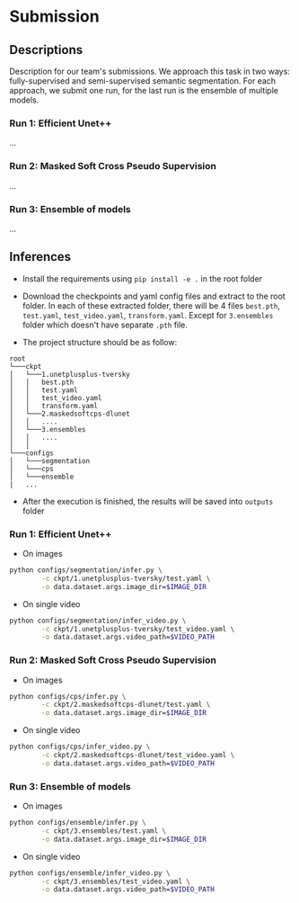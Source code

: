 # Submission

## Descriptions

Description for our team's submissions. We approach this task in two ways: fully-supervised and semi-supervised semantic segmentation.
For each approach, we submit one run, for the last run is the ensemble of multiple models. 

### **Run 1: Efficient Unet++**
...

### **Run 2: Masked Soft Cross Pseudo Supervision**
...

### **Run 3: Ensemble of models**
...

## Inferences

- Install the requirements using `pip install -e .` in the root folder

- Download the checkpoints and yaml config files and extract to the root folder. In each of these extracted folder, there will be 4 files `best.pth`, `test.yaml`, `test_video.yaml`, `transform.yaml`. Except for `3.ensembles` folder which doesn't have separate `.pth` file.

- The project structure should be as follow:
```
root
└───ckpt
│   └───1.unetplusplus-tversky
│   │   best.pth
│   │   test.yaml
│   │   test_video.yaml
│   │   transform.yaml
│   └───2.maskedsoftcps-dlunet
│   │   ....
│   └───3.ensembles
│   │   ....
│   │
└───configs  
│   └───segmentation
│   └───cps
│   └───ensemble
|   ...
```

- After the execution is finished, the results will be saved into `outputs` folder

### **Run 1: Efficient Unet++**

- On images
``` bash
python configs/segmentation/infer.py \
        -c ckpt/1.unetplusplus-tversky/test.yaml \
        -o data.dataset.args.image_dir=$IMAGE_DIR
```

- On single video
``` bash
python configs/segmentation/infer_video.py \
        -c ckpt/1.unetplusplus-tversky/test_video.yaml \
        -o data.dataset.args.video_path=$VIDEO_PATH
```

### **Run 2: Masked Soft Cross Pseudo Supervision**

- On images
``` bash
python configs/cps/infer.py \
        -c ckpt/2.maskedsoftcps-dlunet/test.yaml \
        -o data.dataset.args.image_dir=$IMAGE_DIR
```

- On single video
``` bash
python configs/cps/infer_video.py \
        -c ckpt/2.maskedsoftcps-dlunet/test_video.yaml \
        -o data.dataset.args.video_path=$VIDEO_PATH
```

### **Run 3: Ensemble of models**

- On images
``` bash
python configs/ensemble/infer.py \
        -c ckpt/3.ensembles/test.yaml \
        -o data.dataset.args.image_dir=$IMAGE_DIR
```

- On single video
``` bash
python configs/ensemble/infer_video.py \
        -c ckpt/3.ensembles/test_video.yaml \
        -o data.dataset.args.video_path=$VIDEO_PATH
```